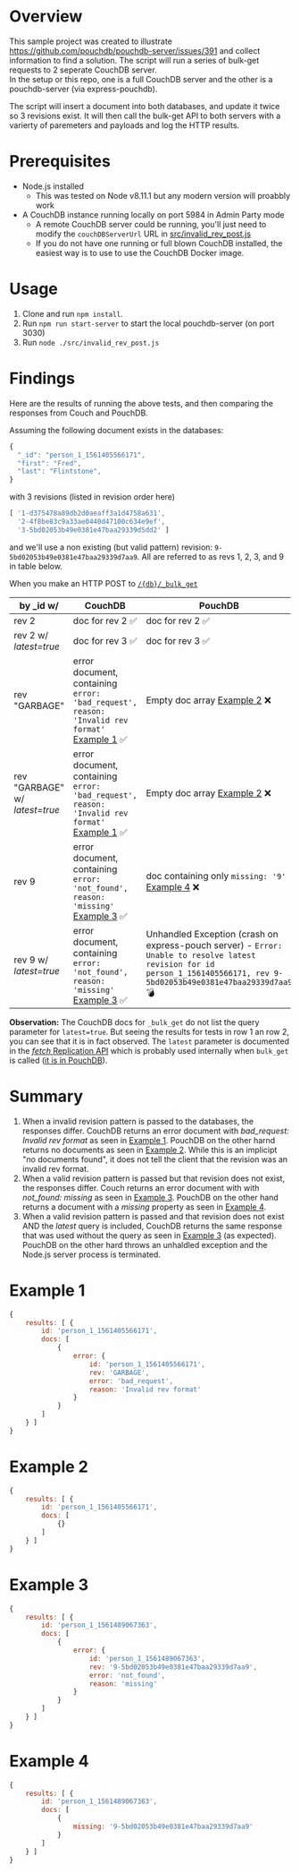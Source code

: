 # Overview
This sample project was created to illustrate https://github.com/pouchdb/pouchdb-server/issues/391 and collect 
information to find a solution. The script will run a series of bulk-get requests to 2 seperate CouchDB server.  
In the setup or this repo, one is a full CouchDB server and the other is a pouchdb-server (via express-pouchdb).

The script will insert a document into both databases, and update it twice so 3 revisions exist. It will then call 
the bulk-get API to both servers with a varierty of paremeters and payloads and log the HTTP results.

# Prerequisites
- Node.js installed 
  - This was tested on Node v8.11.1 but any modern version will proabbly work
- A CouchDB instance running locally on port 5984 in Admin Party mode
  - A remote CouchDB server could be running, you'll just need to modify the `couchDBServerUrl` URL in 
  [src/invalid_rev_post.js](src/invalid_rev_post.js)
  - If you do not have one running or full blown CouchDB installed, the easiest way is to use to use the CouchDB Docker image.

# Usage
1. Clone and run `npm install`.  
2. Run `npm run start-server` to start the local pouchdb-server (on port 3030)
3. Run `node ./src/invalid_rev_post.js `

# Findings
Here are the results of running the above tests, and then comparing the responses from Couch and PouchDB.

Assuming the following document exists in the databases:
```javascript
{
  "_id": "person_1_1561405566171",
  "first": "Fred",
  "last": "Flintstone",
}
```

with 3 revisions (listed in revision order here)
```javascript
[ '1-d375478a89db2d0aeaff3a1d4758a631',
  '2-4f8be83c9a33ae0440d47100c634e9ef',
  '3-5bd02053b49e0381e47baa29339d5dd2' ]
```

and we'll use a non existing (but valid pattern) revision: `9-5bd02053b49e0381e47baa29339d7aa9`.  All are referred to as 
revs 1, 2, 3, and 9 in table below.

When you make an HTTP POST to  [`/{db}/_bulk_get`](https://docs.couchdb.org/en/stable/api/database/bulk-api.html#post--db-_bulk_get)


| by _id w/                         | CouchDB                                                                                                    | PouchDB           |
| --------------------------------- |------------------------------------------------------------------------------------------------------------| ------------------|
| rev 2                             | doc for rev 2  ✅                                                                                          | doc for rev 2 ✅     |
| rev 2 w/ *latest=true*            | doc for rev 3  ✅                                                                                          | doc for rev 3 ✅    |
| rev "GARBAGE"                     | error document, containing `error: 'bad_request', reason: 'Invalid rev format'` [Example 1](#example-1) ✅ |  Empty doc array [Example 2](#example-2) ❌|
| rev "GARBAGE" w/ *latest=true*    | error document, containing `error: 'bad_request', reason: 'Invalid rev format'` [Example 1](#example-1) ✅ | Empty doc array [Example 2](#example-2) ❌|
| rev 9                             | error document, containing `error: 'not_found', reason: 'missing'` [Example 3](#example-3) ✅              | doc containing only `missing: '9'` [Example 4](#example-4) ❌|
| rev 9 w/ *latest=true*            | error document, containing `error: 'not_found', reason: 'missing'` [Example 3](#example-3) ✅              | Unhandled Exception (crash on express-pouch server) - `Error: Unable to resolve latest revision for id person_1_1561405566171, rev 9-5bd02053b49e0381e47baa29339d7aa9` 💣 |

**Observation:** The CouchDB docs for `_bulk_get` do not list the query parameter for `latest=true`. But seeing the results 
for tests in row 1 an row 2, you can see that it is in fact observed.  The `latest` parameter is documented in the [*fetch* 
Replication API](https://docs.couchdb.org/en/master/replication/protocol.html#fetch-changed-documents) which is probably used 
internally when `bulk_get` is called ([it is in PouchDB](https://github.com/pouchdb/pouchdb/blob/master/packages/node_modules/pouchdb-core/src/adapter.js#L420)).


# Summary
1. When a invalid revision pattern is passed to the databases, the responses differ.  CouchDB returns an error document 
   with *bad_request: Invalid rev format* as seen in [Example 1](#example-1). PouchDB on the other harnd returns no 
   documents as seen in [Example 2](#example-2).  While this is an implicipt "no documents found", it does not tell the 
   client that the revision was an invalid rev format.
2. When a valid revision pattern is passed but that revision does not exist, the responses differ.  Couch returns an error 
   document with with *not_found: missing* as seen in [Example 3](#example-3).  PouchDB on the other hand returns a 
   document with a *missing* property as seen in [Example 4](#example-4).
3. When a valid revision pattern is passed and that revision does not exist AND the *latest* query is included, CouchDB
   returns the same response that was used without the query as seen in [Example 3](#example-3) (as expected).  PouchDB
   on the other hard throws an unhaldled exception and the Node.js server process is terminated.

# Example 1

```javascript
{
    results: [ {
        id: 'person_1_1561405566171',
        docs: [
            {
                error: {
                    id: 'person_1_1561405566171',
                    rev: 'GARBAGE',
                    error: 'bad_request',
                    reason: 'Invalid rev format'
                }
            }
        ]
    } ]
}
```

# Example 2

```javascript
{
    results: [ {
        id: 'person_1_1561405566171',
        docs: [
            {}
        ]
    } ]
}
```

# Example 3

```javascript
{
    results: [ {
        id: 'person_1_1561489067363',
        docs: [
            {
                error: {
                    id: 'person_1_1561489067363',
                    rev: '9-5bd02053b49e0381e47baa29339d7aa9',
                    error: 'not_found',
                    reason: 'missing'
                }
            }
        ]
    } ]
}
```

# Example 4
```javascript
{
    results: [ {
        id: 'person_1_1561489067363',
        docs: [
            {
                missing: '9-5bd02053b49e0381e47baa29339d7aa9'
            }
        ]
    } ]
}

```


